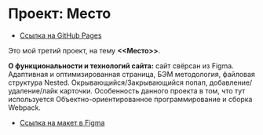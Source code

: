 # Проект: Место
* [Ссылка на GitHub Pages](https://timur3107.github.io/mesto/index.html)

Это мой третий проект, на тему **<<Место>>**.


**О функциональности и технологий сайта:** сайт свёрсан из Figma. Адаптивная и оптимизированная страница, БЭМ методология, файловая структура Nested. Окрывающийся/Закрывающийся попап, добавление/удаление/лайк карточки. Особенность данного проекта в том, что тут используется Объектно-ориентированное программирование и сборка Webpack.

* [Ссылка на макет в Figma](https://www.figma.com/file/2cn9N9jSkmxD84oJik7xL7/JavaScript.-Sprint-4?node-id=0%3A1)
